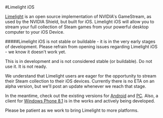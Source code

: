 #Limelight iOS

[Limelight](https://github.com/limelight-stream) is an open source implementation of NVIDIA's GameStream, as used by the NVIDIA Shield, but built for iOS. Limelight iOS will allow you to stream your full collection of Steam games from
your powerful desktop computer to your iOS Device.

#####Limelight iOS is not stable or buildable - it is in the very early stages of development. Please refrain from opening issues regarding Limelight iOS - we know it doesn't work yet.

This is in development and is not considered stable (or buildable). Do not use it. It is not ready.

We understand that Limelight users are eager for the opportunity to stream their Steam collection to their iOS devices. Currently there is no ETA on an alpha version, but we'll post an update whenever we reach that stage.

In the meantime, check out the existing versions for [Android](https://github.com/limelight-stream/limelight-android) and [PC](https://github.com/limelight-stream/limelight-pc). Also, a client for [Windows Phone 8.1](https://github.com/limelight-stream/limelight-wp) is in the works and actively being developed.

Please be patient as we work to bring Limelight to more platforms.
